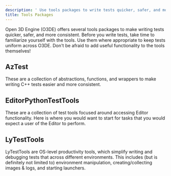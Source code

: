 ```yaml
---
description: ' Use tools packages to write tests quicker, safer, and more consistently. '
title: Tools Packages
---
```


Open 3D Engine (O3DE) offers several tools packages to make writing tests quicker, safer, and more consistent. Before you write tests, take time to familiarize yourself with the tools. Use them where appropriate to keep tests uniform across O3DE. Don't be afraid to add useful functionality to the tools themselves!

## AzTest

These are a collection of abstractions, functions, and wrappers to make writing C++ tests easier and more consistent.

<!-- TODO: Include link to AzTest documentation -->

## EditorPythonTestTools

These are a collection of test tools focused around accessing Editor functionality. Here is where you would want to start for tasks that you would expect a user of the Editor to perform.

<!-- TODO: Include link to EditorTestTools documentation -->

## LyTestTools

LyTestTools are OS-level productivity tools, which simplify writing and debugging tests that across different environments. This includes (but is definitely not limited to) environment manipulation, creating/collecting images & logs, and starting launchers.

<!-- TODO: Include link to LyTestTools documentation -->
